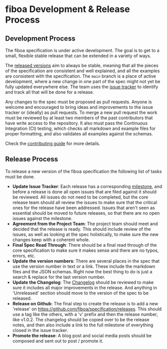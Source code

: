# fiboa Development & Release Process

## Development Process

The fiboa specification is under active development. The goal is to get to a
small, flexible stable release that can be extended in a variety of ways.

The [released versions](https://github.com/fiboa/specification/releases)
aim to always be stable, meaning that all the pieces of the specification are
consistent and well explained, and all the examples are consistent with the
specification.
The `main` branch is a place of active development, where a new change in one
part of the spec might not yet be fully updated everywhere else.
The team uses the [issue tracker](https://github.com/fiboa/specification/issues)
to identify and track all that will be done for a release.

Any changes to the spec must be proposed as pull requests.
Anyone is welcome and encouraged to bring ideas and improvements to
the issue tracker or (ideally) as pull requests.
To merge a new pull request the work must be reviewed by at least two members of
the past contributors that have write access to the repository.
It also must pass the Continuous Integration (CI) testing, which checks
all markdown and example files for proper formatting,
and also validates all examples against the schemas.

Check the [contributing guide](CONTRIBUTING.md) for more details.

## Release Process

To release a new version of the fiboa specification
the following list of tasks must be done.

- **Update Issue Tracker**:
  Each release has a corresponding
  [milestone](https://github.com/fiboa/specification/milestones),
  and before a release is done all open issues that are filed against it should
  be reviewed.
  All issues do not need to be completed, but the core release team should all
  review the issues to make sure that the critical ones for the release have
  been addressed.
  Issues that aren't seen as essential should be moved to future releases,
  so that there are no open issues against the milestone.
- **Agreement from the Project Team**:
  The project team should meet and decided that the release is ready.
  This should include review of the issues, as well as looking at the spec
  holistically, to make sure the new changes keep with a coherent whole.
- **Final Spec Read Through**:
  There should be a final read through of the core specification to make sure
  it makes sense and there are no typos, errors, etc.
- **Update the version numbers**:
  There are several places in the spec that use the version number in text or
  a link. These include the markdown files and the JSON schemas.
  Right now the best thing to do is just a search & replace for
  the last version number.
- **Update the Changelog**:
  The [Changelog](CHANGELOG.md) should be reviewed to make sure it includes all
  major improvements in the release. And anything in 'Unreleased' section
  should move to the version of the spec to be released.
- **Release on Github**:
  The final step to create the release is to add a new 'release' on
  <https://github.com/fiboa/specification/releases>.
  This should use a tag like the others, with a 'v' prefix and then
  the release number, like v1.0.2.
  The changelog should be copied over to be the release notes,
  and then also include a link to the full milestone of everything closed
  in the issue tracker.
- **Promote the release**:
  A blog post and social media posts should be composed and sent out to post /
  promote it.
